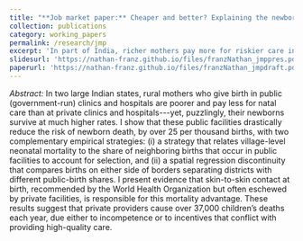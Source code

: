 ```yaml
---
title: "**Job market paper:** Cheaper and better? Explaining the newborn mortality advantage at public versus private hospitals in India."
collection: publications
category: working_papers
permalink: /research/jmp
excerpt: 'In part of India, richer mothers pay more for riskier care in private facilities. This paper develops an econometric model of selection and uses a spatial RDD at district borders to show public facilities save lives with skin-to-skin care.'
slidesurl: 'https://nathan-franz.github.io/files/franzNathan_jmppres.pdf'
paperurl: 'https://nathan-franz.github.io/files/franzNathan_jmpdraft.pdf'
---
```


*Abstract:* In two large Indian states, rural mothers who give birth in public (government-run) clinics and hospitals are poorer and pay less for natal care than at private clinics and hospitals---yet, puzzlingly, their newborns survive at much higher rates. I show that these public facilities drastically reduce the risk of newborn death, by over 25 per thousand births, with two complementary empirical strategies: (i) a strategy that relates village-level neonatal mortality to the share of neighboring births that occur in public facilities to account for selection, and (ii) a spatial regression discontinuity that compares births on either side of borders separating districts with different public-birth shares. I present evidence that skin-to-skin contact at birth, recommended by the World Health Organization but often eschewed by private facilities, is responsible for this mortality advantage. These results suggest that private providers cause over 37,000 children’s deaths each year, due either to incompetence or to incentives that conflict with providing high-quality care.